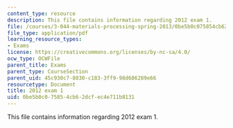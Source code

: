 ```yaml
---
content_type: resource
description: This file contains information regarding 2012 exam 1.
file: /courses/3-044-materials-processing-spring-2013/0be5b0c075854cb62dcfec4e711b8131_MIT3_044S13_2012exam1.pdf
file_type: application/pdf
learning_resource_types:
- Exams
license: https://creativecommons.org/licenses/by-nc-sa/4.0/
ocw_type: OCWFile
parent_title: Exams
parent_type: CourseSection
parent_uid: 45c930c7-8030-c183-3ff9-98d686289e66
resourcetype: Document
title: 2012 exam 1
uid: 0be5b0c0-7585-4cb6-2dcf-ec4e711b8131
---
```

This file contains information regarding 2012 exam 1.